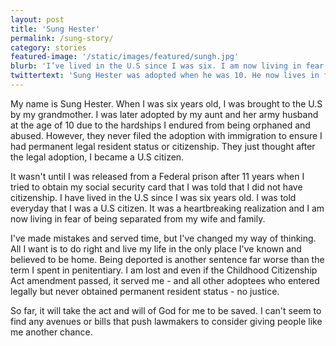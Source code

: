 ```yaml
---
layout: post
title: 'Sung Hester'
permalink: /sung-story/
category: stories
featured-image: '/static/images/featured/sungh.jpg'
blurb: 'I’ve lived in the U.S since I was six. I am now living in fear of being separated from my wife and family.'
twittertext: 'Sung Hester was adopted when he was 10. He now lives in fear of being separated from his wife and family. %23KeepUsHome'
---
```


My name is Sung Hester. When I was six years old, I was brought to the U.S by my grandmother. I was later adopted by my aunt and her army husband at the age of 10 due to the hardships I endured from being orphaned and abused. However, they never filed the adoption with immigration to ensure I had permanent legal resident status or citizenship. They just thought after the legal adoption, I became a U.S citizen.
  
It wasn't until I was released from a Federal prison after 11 years when I tried to obtain my social security card that I was told that I did not have citizenship. I have lived in the U.S since I was six years old. I was told everyday that I was a U.S citizen. It was a heartbreaking realization and I am now living in fear of being separated from my wife and family.
 
I've made mistakes and served time, but I've changed my way of thinking. All I want is to do right and live my life in the only place I've known and believed to be home. Being deported is another sentence far worse than the term I spent in penitentiary. I am lost and even if the Childhood Citizenship Act amendment passed, it served me - and all other adoptees who entered legally but never obtained permanent resident status - no justice.
  
So far, it will take the act and will of God for me to be saved. I can't seem to find any avenues or bills that push lawmakers to consider giving people like me another chance. 
